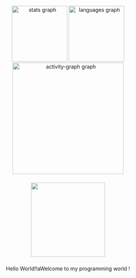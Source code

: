 <br clear="both">

<div align="center">
  <img src="https://github-readme-stats.vercel.app/api?username=Diigz-dev&hide_title=false&hide_rank=false&show_icons=true&include_all_commits=true&count_private=true&disable_animations=false&theme=dracula&locale=en&hide_border=false&order=1" height="150" alt="stats graph"  />
  <img src="https://github-readme-stats.vercel.app/api/top-langs?username=Diigz-dev&locale=en&hide_title=false&layout=compact&card_width=320&langs_count=5&theme=dracula&hide_border=false&order=2" height="150" alt="languages graph"  />
  <img src="https://github-readme-activity-graph.vercel.app/graph?username=Diigz-dev&radius=16&theme=react&area=true&order=5" height="300" alt="activity-graph graph"  />
</div>

###

<div align="center">
  <img height="200" src="https://wallpapers-clan.com/wp-content/uploads/2024/04/miles-morales-black-gif-preview-desktop-wallpaper.gif"  />
</div>

###

<p align="center">Hello World!!aWelcome to my programming world !</p>

###
